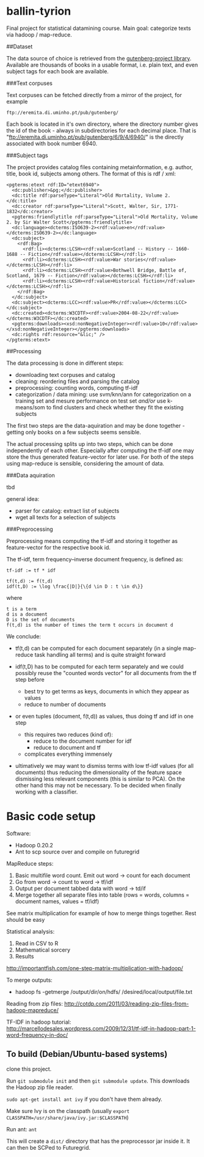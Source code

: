 ballin-tyrion
=============

Final project for statistical datamining course. 
Main goal: categorize texts via hadoop / map-reduce.

##Dataset

The data source of choice is retrieved from the
[gutenberg-project library](http://www.gutenberg.org/).
Available are thousands of books in a usable format, i.e. plain text, and
even subject tags for each book are available.

###Text corpuses

Text corpuses can be fetched directly from a mirror of the project, for example

	ftp://eremita.di.uminho.pt/pub/gutenberg/

Each book is located in it's own directory, where the directory number gives the
id of the book - always in subdirectories for each decimal place.
That is "ftp://eremita.di.uminho.pt/pub/gutenberg/6/9/4/6940/" is the directly
associated with book number 6940.

###Subject tags

The project provides catalog files containing metainformation, e.g. author,
title, book id, subjects among others.
The format of this is rdf / xml:

	<pgterms:etext rdf:ID="etext6940">
	  <dc:publisher>&pg;</dc:publisher>
	  <dc:title rdf:parseType="Literal">Old Mortality, Volume 2.</dc:title>
	  <dc:creator rdf:parseType="Literal">Scott, Walter, Sir, 1771-1832</dc:creator>
	  <pgterms:friendlytitle rdf:parseType="Literal">Old Mortality, Volume 2. by Sir Walter Scott</pgterms:friendlytitle>
	  <dc:language><dcterms:ISO639-2><rdf:value>en</rdf:value></dcterms:ISO639-2></dc:language>
	  <dc:subject>
	    <rdf:Bag>
	      <rdf:li><dcterms:LCSH><rdf:value>Scotland -- History -- 1660-1688 -- Fiction</rdf:value></dcterms:LCSH></rdf:li>
	      <rdf:li><dcterms:LCSH><rdf:value>War stories</rdf:value></dcterms:LCSH></rdf:li>
	      <rdf:li><dcterms:LCSH><rdf:value>Bothwell Bridge, Battle of, Scotland, 1679 -- Fiction</rdf:value></dcterms:LCSH></rdf:li>
	      <rdf:li><dcterms:LCSH><rdf:value>Historical fiction</rdf:value></dcterms:LCSH></rdf:li>
	    </rdf:Bag>
	  </dc:subject>
	  <dc:subject><dcterms:LCC><rdf:value>PR</rdf:value></dcterms:LCC></dc:subject>
	  <dc:created><dcterms:W3CDTF><rdf:value>2004-08-22</rdf:value></dcterms:W3CDTF></dc:created>
	  <pgterms:downloads><xsd:nonNegativeInteger><rdf:value>10</rdf:value></xsd:nonNegativeInteger></pgterms:downloads>
	  <dc:rights rdf:resource="&lic;" />
	</pgterms:etext>

##Processing

The data processing is done in different steps:
- downloading text corpuses and catalog
- cleaning: reordering files and parsing the catalog
- preprocessing: counting words, computing tf-idf
- categorization / data mining:
	use svm/knn/ann for categorization on a training set and mesure performance on test set
	*and/or* 
	use k-means/som to find clusters and check whether they fit the existing subjects

The first two steps are the data-aquiration and may be done together - getting
only books on a few subjects seems sensible.

The actual processing splits up into two steps, which can be done independently
of each other. Especially after computing the tf-idf one may store the thus
generated feature-vector for later use.
For both of the steps using map-reduce is sensible, considering the amount of
data.

###Data aquiration

tbd

general idea:
- parser for catalog: extract list of subjects
- wget all texts for a selection of subjects

###Preprocessing

Preprocessing means computing the tf-idf and storing it together as
feature-vector for the respective book id.

The tf-idf, term frequency–inverse document frequency, is defined as:

	tf-idf := tf * idf

	tf(t,d) := f(t,d)
	idf(t,D) := \log \frac{|D|}{\{d \in D : t \in d\}}

where

	t is a term
	d is a document
	D is the set of documents	
	f(t,d) is the number of times the term t occurs in document d
	
We conclude:
- tf(t,d) can be computed for each document separately (in a single map-reduce
  task handling all terms) and is quite straight forward
- idf(t,D) has to be computed for each term separately and we could possibly
  reuse the "counted words vector" for all documents from the tf step before
	- best try to get terms as keys, documents in which they appear as values 
	- reduce to number of documents 

- or even tuples (document, f(t,d)) as values, thus doing tf and idf in one step
	- this requires two reduces (kind of): 
		- reduce to the document number for idf
		- reduce to document and tf
	- complicates everything immensely

- ultimatively we may want to dismiss terms with low tf-idf values (for all
  documents) thus reducing the dimensionality of the feature space dismissing
  less relevant components (this is similar to PCA). On the other hand this may
  not be necessary. To be decided when finally working with a classifier.

Basic code setup
================

Software:

* Hadoop 0.20.2
* Ant to scp source over and compile on futuregrid

MapReduce steps:

1. Basic multifile word count. Emit out word -> count for each document
2. Go from word -> count to word -> tf/idf
3. Output per document tabbed data with word -> td/if
4. Merge together all separate files into table (rows = words, columns = document names, values = tf/idf)

See matrix multiplication for example of how to merge things together. Rest should be easy

Statistical analysis:

1. Read in CSV to R
2. Mathematical sorcery
3. Results
	
http://importantfish.com/one-step-matrix-multiplication-with-hadoop/

To merge outputs:

* hadoop fs -getmerge /output/dir/on/hdfs/ /desired/local/output/file.txt

Reading from zip files: 
http://cotdp.com/2011/03/reading-zip-files-from-hadoop-mapreduce/

TF-IDF in hadoop tutorial:
http://marcellodesales.wordpress.com/2009/12/31/tf-idf-in-hadoop-part-1-word-frequency-in-doc/

To build (Debian/Ubuntu-based systems)
--------------------------------------

clone this project.

Run `git submodule init` and then `git submodule update`. This downloads the Hadoop zip file reader.

`sudo apt-get install ant ivy` if you don't have them already.

Make sure Ivy is on the classpath (usually `export CLASSPATH=/usr/share/java/ivy.jar:$CLASSPATH`)

Run ant: `ant`

This will create a `dist/` directory that has the preprocessor jar inside it. It can then be SCPed to Futuregrid.
